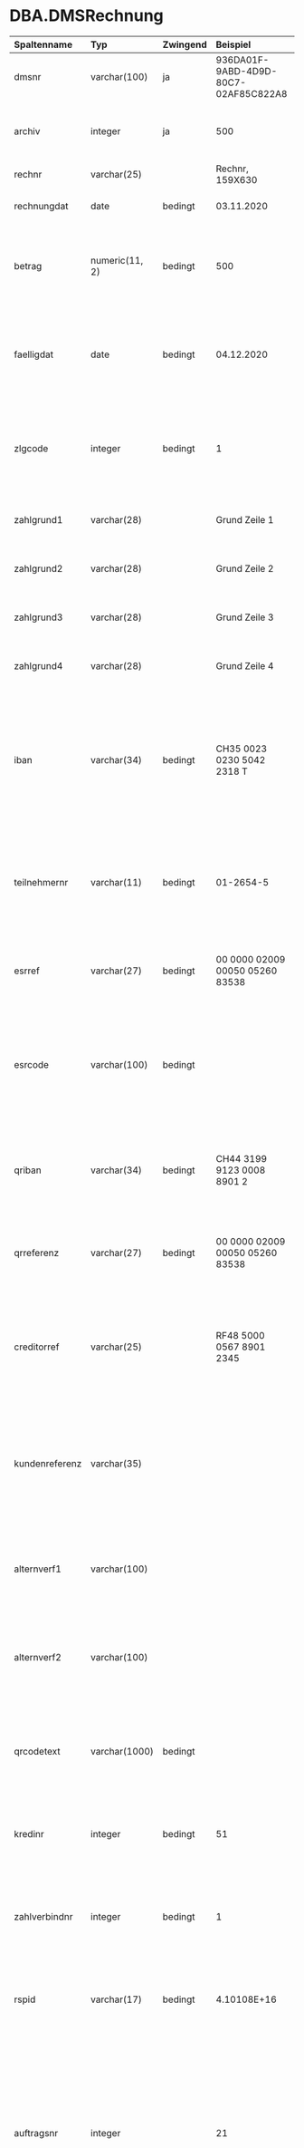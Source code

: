 # DBA.DMSRechnung

|Spaltenname|Typ|Zwingend|Beispiel|Kommentar|
|:----------|:--|:-------|:-------|:--------|
dmsnr|varchar(100)|ja|936DA01F-9ABD-4D9D-80C7-02AF85C822A8|Eindeutige Identifikation eines Dokuments aus DMS
|archiv|integer|ja|500|Die Archivnr wird von Rimo R5 vergeben, kann dort jedoch im Rahmen der E-Dossier Archive frei definiert werden
|rechnr|varchar(25)||Rechnr, 159X630|Rechnungsnummer
|rechnungdat|date|bedingt|03.11.2020|Rechnungsdatum<br>zwingend für automatischen Import
|betrag|numeric(11, 2)|bedingt|500|Rechnungsbetrag oder Gutschriftsbetrag<br>Betrag immer > 0.00 und inkl. MWST (brutto) erwartet<br>zwingend für automatischen Import
|faelligdat|date|bedingt|04.12.2020|Fälligkeitsdatum der Rechnung<br>faelligdat hat Priorität vor zlgcode wenn beides geliefert wird.<br>zwingend für automatischen Import, wenn zlgcode leer ist
|zlgcode|integer|bedingt|1|Zahlungscode (Codeliste gemäss vDMSZahlungscode). faelligdat hat Priorität vor zlgcode.<br>zwingend für automatischen Import, wenn faelligdat leer ist
|zahlgrund1|varchar(28)||Grund Zeile 1|Detailangaben zum Zahlungsauftrag.<br>nur für DMSDokutypnr = 1 Rechnung sinnvoll
|zahlgrund2|varchar(28)||Grund Zeile 2|Detailangaben zum Zahlungsauftrag.<br>nur für DMSDokutypnr = 1 Rechnung sinnvoll
|zahlgrund3|varchar(28)||Grund Zeile 3|Detailangaben zum Zahlungsauftrag.<br>nur für DMSDokutypnr = 1 Rechnung sinnvoll
|zahlgrund4|varchar(28)||Grund Zeile 4|Detailangaben zum Zahlungsauftrag.<br>nur für DMSDokutypnr = 1 Rechnung sinnvoll
|iban|varchar(34)|bedingt|CH35 0023 0230 5042 2318 T|Zahlungstypen: roter Einzahlungsschein, QR Rechnung mit IBAN, QR Rechnung mit Creditor Reference<br>zwingend für automatischen Import, wenn zahlverbindnr leer ist<br>oder bei QR Rechnung, wenn qrcodetext und zahlverbindnr leer ist
|teilnehmernr|varchar(11)|bedingt|01-2654-5|Zahlungstypen: oranger Einzahlungsschein (ESR)<br>Alternativ zu zahlverbindnr oder esrcode<br>zwingend für automatischen Import, wenn zahlverbindnr und esrcode leer sind
|esrref|varchar(27)|bedingt|00 0000 02009 00050 05260 83538|Zahlungstypen: oranger Einzahlungsschein (ESR)<br>Alternativ zu esrcode<br>zwingend für automatischen Import, wenn esrcode leer ist
|esrcode|varchar(100)|bedingt||Zahlungstypen: oranger Einzahlungsschein (ESR)<br>Prioritär gegenüber zahlverbindnr und teilnehmernr/esrref<br>zwingend für automatischen Import, wenn zahlverbindnr und teilnehmernr/esrref leer sind/td>
|qriban|varchar(34)|bedingt|CH44 3199 9123 0008 8901 2|Zahlungstypen: QR Rechnung mit QRR<br>Alternativ zu zahlverbindnr oder qrtext<br>zwingend für automatischen Import, wenn zahlverbindnr und qrtext leer
|qrreferenz|varchar(27)|bedingt|00 0000 02009 00050 05260 83538|Zahlungstypen: QR Rechnung mit QR<br>Alternativ zu qrtext<br>zwingend für automatischen Import, wenn qrtext leer
|creditorref|varchar(25)||RF48 5000 0567 8901 2345|Alternativ zu qrcodetext<br>SCOR (Structured Creditor Reference) nach ISO 11649<br>Unstrukturierte Mitteilung gemäss QR Code Feld:<br>QRCH<br>+RmtInf<br>++AddInf<br>+++Ustrd
|kundenreferenz|varchar(35)|||Alternativ zu qrcodetext<br>Kundenreferenz gemäss Rechnungsinformationen im QR-Code Feld:<br>QRCH<br>+RmtInf<br>++AddInf<br>+++StrdBkgInf<br>gemäss Kundenrefernz = Swico Tag /20/
|alternverf1|varchar(100)|||Alternativ zu qrcodetext<br>String für alternatives Verfahren gemäss Rechnungsinformationen im QR-Code Feld Zeile 1:<br>QRCH<br>+AltPmtInf<br>++AltPmt
|alternverf2|varchar(100)|||Alternativ zu qrcodetext<br>String für alternatives Verfahren gemäss Rechnungsinformationen im QR-Code Feld Zeile 2:<br>QRCH<br>+AltPmtInf
|qrcodetext|varchar(1000)|bedingt||Gesamter QR Code als String (wird beim Import als Daten ausgelesen)<br>Alternativ zu allen Detailfeldern<br>zwingend für automatischen Import, wenn iban oder qriban/qrreferenz leer
|kredinr|integer|bedingt|51|Kreditorennummer aus Rimo R5 Kreditorenstamm.<br>zwingend für automatischen Import
|zahlverbindnr|integer|bedingt|1|Zahlverbindungsnummer aus Rimo R5 Zahlverbindungsstamm (View vDMSKreditorZahlverb)<br>zwingend für automatischen Import, wenn iban oder teilnehmernr oder
|rspid|varchar(17)|bedingt|4.10108E+16|RS-PID für E-Rechnungssteller<br>zwingend für automatischen Import einer E-Rechnung
|auftragsnr|integer||21|Legacy-Feld/bitte nicht mehr abfüllen<br><br>Auftragsnummer gemäss View vDMSAuftrag. Der Auftrag wird im Rimo R5 bei Rechnungsimport erledigt.<br><br>Wird neu von dmskontierung.auftragsnr übersteuert / keine Eingabe-Validierung mehr (ungültiger Eintrag erzeugt Importfehler 600 und verhindert den automatischen DMS Belegimport)
|ohnezahlung|char(1)||Y|Die Rechnung direkt nach dem Import auf Status "nicht zahlen" setzen (bei "Y", Default = "N"). Funktionalität ab 5.4.2.698 implementiert
|fehlercode|integer|||Wird von Rimo R5 abgefüllt. Gemäss  [Fehlercodeliste](/_staging%20area/fehlercodes.md).
|erfuser|varchar(20)|||Erfassungsuser
|erfdat|timestamp|||Erfassungsdatum
|beauser|varchar(20)|||Letzer Bearbeitungsuser
|beadat|timestamp|||Letztes Bearbeitungsdatum
|satzid|integer|||wird nur von Rimo R5 verwendet


*alle folgenden Personendaten sind nur zu liefern, wenn die Schnittstelle für automatischen Kreditorenabgleich aktiviert ist*

|Spaltenname|Typ|Zwingend|Beispiel|Kommentar|
|:----------|:--|:-------|:-------|:--------|
|extkredinr|integer||9647|Kreditorennummer gemäss Drittsystem
|persartnr|integer||1|Art der Person gemäss vDMSPersart
|anredenr|integer||2|Anrede der Person gemäss vDMSAnrede. Funktionalität aktuell noch nicht immplementiert
|vorname|varchar(30)||Hans|zwingend für automatischen Import einer neuen Person, wenn natürliche Person
|name|varchar(40)||Muster|zwingend für automatischen Import einer neuen Person, wenn natürliche Person
|nambezeichnung|varchar(40)|bedingt|Muster AG|Wenn PERSART = jur. Person<br>zwingend für automatischen Import einer neuen Person, wenn juristische Person
|namzusatz2|varchar(30)||Filiale Zürich|nur wenn juristische Person
|namzusatz3|varchar(30)||Hauswartung|
|strasse|varchar(70)|bedingt|Müsterliweg|Strasse<br>zwingend für automatischen Kreditoren-/Personenabgleich, wenn postfach leer. Ausserdem ist die Trennung von Strasse und Hausnummer dringend empfohlen
|hausnummer|varchar(16)|bedingt|3b|Für den automatischen Kreditoren-/Personenabgleich wird empfohlen die Strasse und Hausnummer getrennt zu erfassen
|postfach|varchar(30)|bedingt|Postfach 1|Postfach, zwingend für automatischen Import einer neuen Person, wenn strasse leer ist
|plz|varchar(10)|bedingt|8000|Postleitzahl, zwingend für automatischen Import einer neuen Person
|ort|varchar(30)|bedingt|Zürich|Ortschaft, zwingend für automatischen Import einer neuen Person
|kanton|varchar(5)||ZH|Kanton (Kürzel)
|landkbez|varchar(2)|bedingt|CH|zwingend für automatischen Import einer neuen Person
|telefon|varchar(60)||044 812 25 68|
|mobile|varchar(60)||079 868 41 35|
|email|varchar(254)||in-fo@musterag.ch|
|fax|varchar(60)||044 812 25 99|
|regnrmwst|varchar(20)||CHE-123.456.789 MWST|
|unternehmensid|varchar(15)||CHE-123.456.789|
